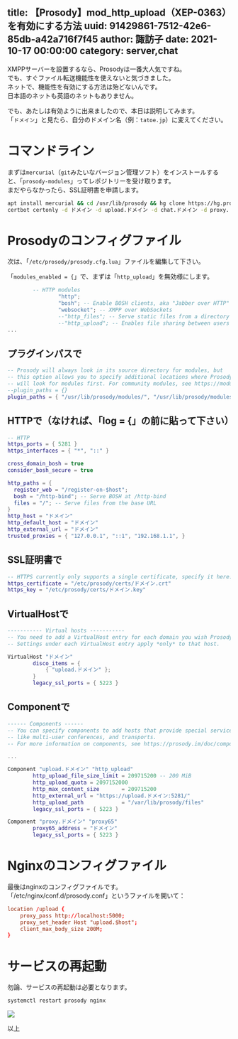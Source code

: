 title: 【Prosody】mod_http_upload（XEP-0363）を有効にする方法
uuid: 91429861-7512-42e6-85db-a42a716f7f45
author: 諏訪子
date: 2021-10-17 00:00:00
category: server,chat
----
XMPPサーバーを設置するなら、Prosodyは一番大人気ですね。\
でも、すぐファイル転送機能性を使えないと気づきました。\
ネットで、機能性を有効にする方法は殆どないんです。\
日本語のネットも英語のネットもありません。

でも、あたしは有効ように出来ましたので、本日は説明してみます。\
「`ドメイン`」と見たら、自分のドメイン名（例：`tatoe.jp`）に変えてください。

# コマンドライン

まずは`mercurial`（`git`みたいなバージョン管理ソフト）をインストールすると、「`prosody-modules`」ってレポジトリーを受け取ります。\
まだやらなかったら、SSL証明書を申請します。

```sh
apt install mercurial && cd /usr/lib/prosody && hg clone https://hg.prosody.im/prosody-modules/ modules-extra
certbot certonly -d ドメイン -d upload.ドメイン -d chat.ドメイン -d proxy.ドメイン --deploy-hook "prosodyctl --root cert import /etc/letsencrypt/live"
```

# Prosodyのコンフィグファイル

次は、「`/etc/prosody/prosody.cfg.lua`」ファイルを編集して下さい。

「`modules_enabled = {`」で、まずは「`http_upload`」を無効様にします。

```lua
        -- HTTP modules
                "http";
                "bosh"; -- Enable BOSH clients, aka "Jabber over HTTP"
                "websocket"; -- XMPP over WebSockets
                --"http_files"; -- Serve static files from a directory over HTTP
                --"http_upload"; -- Enables file sharing between users
...
```

## プラグインパスで

```lua
-- Prosody will always look in its source directory for modules, but
-- this option allows you to specify additional locations where Prosody
-- will look for modules first. For community modules, see https://modules.prosody.im/
--plugin_paths = {}
plugin_paths = { "/usr/lib/prosody/modules/", "/usr/lib/prosody/modules-extra/"  }
```

## HTTPで（なければ、「log = {」の前に貼って下さい）

```lua
-- HTTP
https_ports = { 5281 }
https_interfaces = { "*", "::" }

cross_domain_bosh = true
consider_bosh_secure = true

http_paths = {
  register_web = "/register-on-$host";
  bosh = "/http-bind"; -- Serve BOSH at /http-bind
  files = "/"; -- Serve files from the base URL
}
http_host = "ドメイン"
http_default_host = "ドメイン"
http_external_url = "ドメイン"
trusted_proxies = { "127.0.0.1", "::1", "192.168.1.1", }
```

## SSL証明書で

```lua
-- HTTPS currently only supports a single certificate, specify it here:
https_certificate = "/etc/prosody/certs/ドメイン.crt"
https_key = "/etc/prosody/certs/ドメイン.key"
```

## VirtualHostで

```lua
----------- Virtual hosts -----------
-- You need to add a VirtualHost entry for each domain you wish Prosody to serve.
-- Settings under each VirtualHost entry apply *only* to that host.

VirtualHost "ドメイン"
        disco_items = {
            { "upload.ドメイン" };
        }
        legacy_ssl_ports = { 5223 }
```

## Componentで

```lua
------ Components ------
-- You can specify components to add hosts that provide special services,
-- like multi-user conferences, and transports.
-- For more information on components, see https://prosody.im/doc/components

...

Component "upload.ドメイン" "http_upload"
        http_upload_file_size_limit = 209715200 -- 200 MiB
        http_upload_quota = 2097152000
        http_max_content_size       = 209715200
        http_external_url = "https://upload.ドメイン:5281/"
        http_upload_path            = "/var/lib/prosody/files"
        legacy_ssl_ports = { 5223 }

Component "proxy.ドメイン" "proxy65"
        proxy65_address = "ドメイン"
        legacy_ssl_ports = { 5223 }
```

# Nginxのコンフィグファイル

最後はnginxのコンフィグファイルです。\
「/etc/nginx/conf.d/prosody.conf」というファイルを開いて：

```conf
location /upload {
    proxy_pass http://localhost:5000;
    proxy_set_header Host "upload.$host";
    client_max_body_size 200M;
}
```

# サービスの再起動

勿論、サービスの再起動は必要となります。

```sh
systemctl restart prosody nginx
```

![](https://ass.technicalsuwako.moe/modhttpupload.png)

以上
